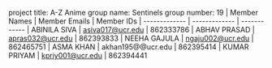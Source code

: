 project title: A-Z Anime
group name: Sentinels
group number: 19
| Member Names  | Member Emails | Member IDs
| ------------- | ------------- | ------------
| ABINILA SIVA  | asiva017@ucr.edu  | 862333786
| ABHAV PRASAD | apras032@ucr.edu  | 862393833
| NEEHA GAJULA | ngaju002@ucr.edu | 862465751
| ASMA KHAN    |  akhan195@@ucr.edu | 862395414
| KUMAR PRIYAM |  kpriy001@ucr.edu | 862394441